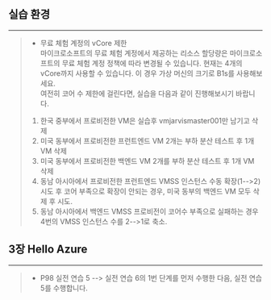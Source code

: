 ## 실습 환경
-----------
>+ 무료 체험 계정의 vCore 제한  
마이크로소프트의 무료 체험 계정에서 제공하는 리소스 할당량은 마이크로소프트의 무료 체험 계정 정책에 따라 변경될 수 있습니다.
현재는 4개의 vCore까지 사용할 수 있습니다. 이 경우 가상 머신의 크기로 B1s를 사용해보세요.  
여전히 코어 수 제한에 걸린다면, 실습을 다음과 같이 진행해보시기 바랍니다.  
>1. 한국 중부에서 프로비전한 VM은 실습후 vmjarvismaster001만 남기고 삭제
>2. 미국 동부에서 프로비전한 프런트엔드 VM 2개는 부하 분산 테스트 후 1개 VM 삭제
>3. 미국 동부에서 프로비전한 백엔드 VM 2개를 부하 분산 테스트 후 1개 VM 삭제
>4. 동남 아시아에서 프로비전한 프런트엔드 VMSS 인스턴스 수동 확장(1-->2) 시도 후 코어 부족으로 확장이 안되는 경우, 미국 동부의 백엔드 VM 모두 삭제 후 시도.
>5. 동남 아시아에서 백엔드 VMSS 프로비전이 코어수 부족으로 실패하는 경우 4번의 VMSS 인스턴스 수를 2-->1로 축소.

## 3장 Hello Azure
-----------
>+ P98 실전 연습 5 --> 실전 연습 6의 1번 단계를 먼저 수행한 다음, 실전 연습 5를 수행합니다.  

